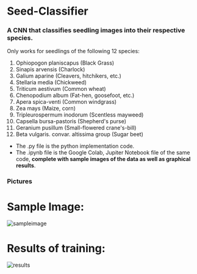 # Seed-Classifier

### A CNN that classifies seedling images into their respective species. 

Only works for seedlings of the following 12 species:

1. Ophiopogon planiscapus (Black Grass)
2. Sinapis arvensis (Charlock)
3. Galium aparine (Cleavers, hitchikers, etc.)
4. Stellaria media (Chickweed)
5. Triticum aestivum (Common wheat)
6. Chenopodium album (Fat-hen, goosefoot, etc.)
7. Apera spica-venti (Common windgrass)
8. Zea mays (Maize, corn)
9. Tripleurospermum inodorum (Scentless mayweed)
10. Capsella bursa-pastoris (Shepherd's purse)
11. Geranium pusillum (Small-flowered crane's-bill)
12. Beta vulgaris. convar. altissima group (Sugar beet)

* The .py file is the python implementation code. 
* The .ipynb file is the Google Colab, Jupiter Notebook file of the same code, **complete with sample images of the data as well as graphical results**.

### Pictures
# Sample Image:
![sampleimage](https://user-images.githubusercontent.com/66392115/116020932-38a82600-a615-11eb-8fc7-9cd97433d0c0.png)


# Results of training:

![results](https://user-images.githubusercontent.com/66392115/116020960-46f64200-a615-11eb-8ed4-a7d51bd6e7fe.png)
